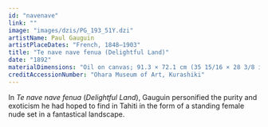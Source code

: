 ```yaml
---
id: "navenave"
link: ""
image: "images/dzis/PG_193_51Y.dzi"
artistName: Paul Gauguin
artistPlaceDates: "French, 1848–1903"
title: "Te nave nave fenua (Delightful Land)"
date: "1892"
materialDimensions: "Oil on canvas; 91.3 × 72.1 cm (35 15/16 × 28 3/8 in.)"
creditAccessionNumber: "Ohara Museum of Art, Kurashiki"
---
```


In _Te nave nave fenua_ (_Delightful Land_), Gauguin personified the purity and exoticism he had hoped to find in Tahiti in the form of a standing female nude set in a fantastical landscape.
